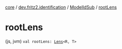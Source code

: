 [core](../../index.md) / [dev.fritz2.identification](../index.md) / [ModelIdSub](index.md) / [rootLens](./root-lens.md)

# rootLens

(js, jvm) `val rootLens: `[`Lens`](../../dev.fritz2.lenses/-lens/index.md)`<R, T>`
